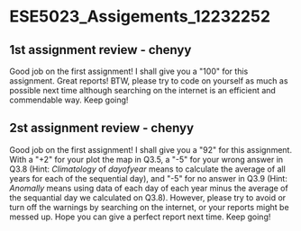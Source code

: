 # ESE5023_Assigements_12232252

## 1st assignment review - chenyy 
Good job on the first assignment! I shall give you a "100" for this assignment. Great reports! BTW, please try to code on yourself as much as possible next time although searching on the internet is an efficient and commendable way. Keep going!

## 2st assignment review - chenyy 
Good job on the first assignment! I shall give you a "92" for this assignment. With a "+2" for your plot the map in Q3.5, a "-5" for your wrong answer in Q3.8 (Hint: _Climatology_ of _dayofyear_ means to calculate the average of all years for each of the sequential day), and "-5" for no answer in Q3.9 (Hint: _Anomally_ means using data of each day of each year minus the average of the sequantial day we calculated on Q3.8). However, please try to avoid or turn off the warnings by searching on the internet, or your reports might be messed up. Hope you can give a perfect report next time. Keep going!
